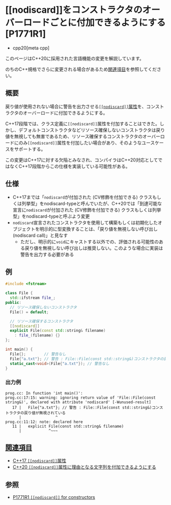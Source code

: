 # [[nodiscard]]をコンストラクタのオーバーロードごとに付加できるようにする [P1771R1]
* cpp20[meta cpp]

<!-- start lang caution -->

このページはC++20に採用された言語機能の変更を解説しています。

のちのC++規格でさらに変更される場合があるため[関連項目](#relative-page)を参照してください。

<!-- last lang caution -->

## 概要
戻り値が使用されない場合に警告を出力させる[`[[nodiscard]]`属性](/lang/cpp17/nodiscard.md)を、コンストラクタのオーバーロードに付加できるようにする。

C++17段階では、クラス定義に`[[nodiscard]]`属性を付加することはできた。しかし、デフォルトコンストラクタなどリソース確保しないコンストラクタは戻り値を無視しても無害であるため、リソース確保するコンストラクタのオーバーロードにのみ`[[nodiscard]]`属性を付加したい場合があり、そのようなユースケースをサポートする。

この変更はC++17に対する欠陥とみなされ、コンパイラはC++20対応としてではなくC++17段階からこの仕様を実装している可能性がある。


## 仕様
- C++17までは「`nodiscard`が付加された (CV修飾を付加できる) クラスもしくは列挙型」をnodiscard-typeと呼んでいたが、C++20では「到達可能な宣言に`nodiscard`が付加された (CV修飾を付加できる) クラスもしくは列挙型」をnodiscard-typeと呼ぶよう変更
- `nodiscard`宣言されたコンストラクタを使用して構築もしくは初期化したオブジェクトを明示的に型変換することは、「戻り値を無視しない呼び出し (nodiscard call)」と見なす
    - ただし、明示的に`void`にキャストする以外での、評価される可能性のある戻り値を無視しない呼び出しは推奨しない。このような場合に実装は警告を出力する必要がある


## 例
```cpp example
#include <fstream>

class File {
  std::ifstream file_;
public:
  // リソース確保しないコンストラクタ
  File() = default;

  // リソース確保するコンストラクタ
  [[nodiscard]]
  explicit File(const std::string& filename)
    : file_(filename) {}
};

int main() {
  File{};        // 警告なし
  File{"a.txt"}; // 警告 : File::File(const std::string&)コンストラクタの戻り値が無視されている
  static_cast<void>(File{"a.txt"}); // 警告なし
}
```

### 出力例
```
prog.cc: In function 'int main()':
prog.cc:17:15: warning: ignoring return value of 'File::File(const string&)', declared with attribute 'nodiscard' [-Wunused-result]
   17 |   File{"a.txt"}; // 警告 : File::File(const std::string&)コンストラクタの戻り値が無視されている
      |               ^
prog.cc:11:12: note: declared here
   11 |   explicit File(const std::string& filename)
      |            ^~~~
```


## <a id="relative-page" href="#relative-page">関連項目</a>
- [C++17 `[[nodiscard]]`属性](/lang/cpp17/nodiscard.md)
- [C++20 `[[nodiscard]]`属性に理由となる文字列を付加できるようにする](nodiscard_should_have_a_reason.md)


## 参照
- [P1771R1 `[[nodiscard]]` for constructors](http://www.open-std.org/jtc1/sc22/wg21/docs/papers/2019/p1771r1.pdf)
